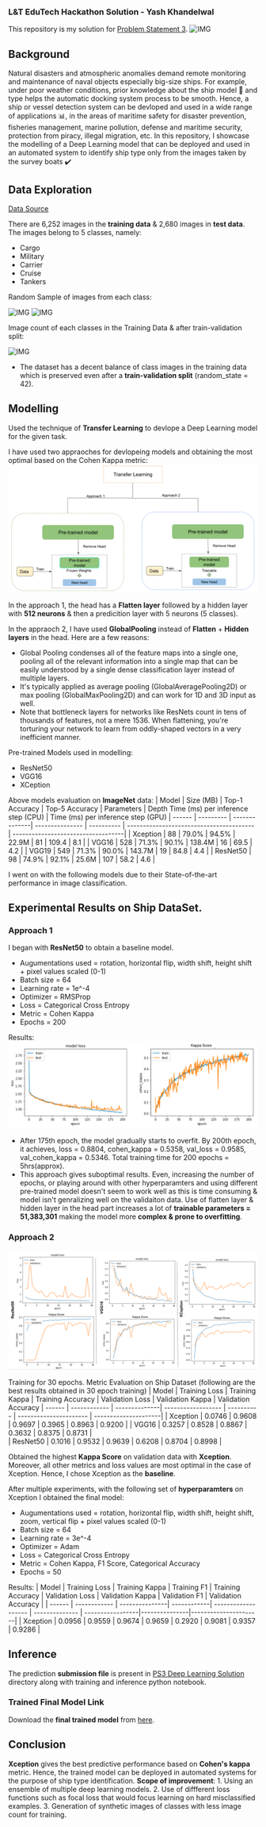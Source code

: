 ### L&T EduTech Hackathon Solution - Yash Khandelwal

This repository is my solution for [Problem Statement 3](https://unstop.com/hackathon/lt-edutech-hackathon-at-shaastra-iitm-shaastra-2023-indian-institute-of-technology-iit-madras-579093). 
![IMG](https://d8it4huxumps7.cloudfront.net/uploads/images/opportunity/banner/63b9583cccb14_lt-edutech-hackathon-at-shaastra-iitm.png?d=1920x557)

## Background

Natural disasters and atmospheric anomalies demand remote monitoring and maintenance of naval objects especially big-size ships. For example, under poor weather conditions, prior knowledge about the ship model 🚢 and type helps the automatic docking system process to be smooth. Hence, a ship or vessel detection system can be devloped  and used in a wide range of applications 📊, in the areas of maritime safety for disaster prevention, fisheries management, marine pollution, defense and maritime security, protection from piracy, illegal migration, etc. In this repository, I showcase the modelling of a Deep Learning model that can be deployed and used in an automated system to identify ship type only from the images taken by the survey boats ✔️

## Data Exploration
[Data Source](https://www.kaggle.com/datasets/arpitjain007/game-of-deep-learning-ship-datasets)

There are 6,252 images in the **training data** & 2,680 images in **test data**. The images belong to 5 classes, namely:
- Cargo
- Military 
- Carrier
- Cruise
- Tankers

Random Sample of images from each class:

![IMG](https://github.com/YashK07/Sol/blob/master/Readme%20Images/S2.png?raw=true)
![IMG](https://github.com/YashK07/Sol/blob/master/Readme%20Images/S3.png?raw=true)



Image count of each classes in the Training Data & after train-validation split:

![IMG](https://github.com/YashK07/Sol/blob/master/Readme%20Images/EDA1.png?raw=true)

- The dataset has a decent balance of class images in the training data which is preserved even after a **train-validation split** (random_state = 42).


## Modelling

Used the technique of **Transfer Learning** to devlope a Deep Learning model for the given task. 

I have used two appraoches for devlopeing models and obtaining the most optimal based on the Cohen Kappa metric:
![IMG](https://github.com/YashK07/PS3-Solution-by-Yash-Khandelwal/blob/master/Readme%20Images/approach.png?raw=true)

In the approach 1, the head has a **Flatten layer** followed by a hidden layer with **512 neurons** & then a predicition layer with 5 neurons (5 classes).

In the appraoch 2, I have used **GlobalPooling** instead of **Flatten** + **Hidden layers** in the head. Here are a few reasons:

- Global Pooling condenses all of the feature maps into a single one, pooling all of the relevant information into a single map that can be easily understood by a single dense classification layer instead of multiple layers.
- It's typically applied as average pooling (GlobalAveragePooling2D) or max pooling (GlobalMaxPooling2D) and can work for 1D and 3D input as well.
- Note that bottleneck layers for networks like ResNets count in tens of thousands of features, not a mere 1536. When flattening, you're torturing your network to learn from oddly-shaped vectors in a very inefficient manner.

Pre-trained Models used in modelling:
- ResNet50
- VGG16
- XCeption 

Above models evaluation on **ImageNet** data: 
| Model	| Size (MB) |	Top-1 Accuracy | Top-5 Accuracy |	Parameters |	Depth	Time (ms) per inference step (CPU) |	Time (ms) per inference step (GPU)
| ------ | --------- | --------------| --------------- | ---------- | ---------------------------------------- | -----------------------------------|
| Xception |	88 |	79.0% |	94.5%	| 22.9M	| 81 | 109.4 |	8.1 |
| VGG16 |	528 |	71.3% |	90.1% |	138.4M |	16 |	69.5 |	4.2  | 
| VGG19 | 549 |	71.3% |	90.0% |	143.7M |	19 |	84.8 |	4.4 |
| ResNet50 |	98 |	74.9% |	92.1% |	25.6M	| 107 |	58.2 |	4.6 | 

I went on with the following models due to their State-of-the-art performance in image classification.

## Experimental Results on Ship DataSet.

### Approach 1
I began with **ResNet50** to obtain a baseline model.
- Augumentations used = rotation, horizontal flip, width shift, height shift + pixel values scaled (0-1)
- Batch size = 64
- Learning rate = 1e^-4
- Optimizer = RMSProp
- Loss = Categorical Cross Entropy
- Metric = Cohen Kappa
- Epochs = 200

Results:
![IMG](https://github.com/YashK07/PS3-Solution-by-Yash-Khandelwal/blob/master/Readme%20Images/approach%201%20resnet50.png?raw=true)
- After 175th epoch, the model gradually starts to overfit. By 200th epoch, it achieves, loss = 0.8804, cohen_kappa = 0.5358, val_loss = 0.9585,  val_cohen_kappa = 0.5346. Total training time for 200 epochs = 5hrs(approx).
- This approach gives suboptimal results. Even, increasing the number of epochs, or playing around with other hyperparamters and using different pre-trained model doesn't seem to work well as this is time consuming & model isn't genralizing well on the validaiton data. Use of flatten layer & hidden layer in the head part increases a lot of **trainable parameters = 51,383,301** making the model more **complex & prone to overfitting**. 


### Approach 2

![IMG](https://github.com/YashK07/PS3-Solution-by-Yash-Khandelwal/blob/master/Readme%20Images/experimental%20results.png?raw=true)

Training for 30 epochs.
Metric Evaluation on Ship Dataset (following are the best results obtained in 30 epoch training)
| Model	| Training Loss |	Training Kappa | Training Accuracy |	Validation Loss |	Validation Kappa |	Validation Accuracy
| ------ | ------------ | --------------| ------------------ | ---------- | ---------------------- | ---------------------|
| Xception |	0.0746 |	0.9608 |	0.9697	| 0.3965	| 0.8963 | 0.9200 |
| VGG16 |	0.3257 |	0.8528 |	0.8867 |	0.3632 |	0.8375 |	0.8731 |	 
| ResNet50 |	0.1016 |	0.9532 |	0.9639 |	0.6208	| 0.8704 |	0.8998 |	

Obtained the highest **Kappa Score** on validation data with **Xception**. Moreover, all other metrics and loss values are most optimal in the case of Xception. Hence, I chose Xception as the **baseline**.

After multiple experiments, with the following set of **hyperparamters** on Xception I obtained the final model:
- Augumentations used = rotation, horizontal flip, width shift, height shift, zoom, vertical flip + pixel values scaled (0-1)
- Batch size = 64
- Learning rate = 3e^-4
- Optimizer = Adam
- Loss = Categorical Cross Entropy
- Metric = Cohen Kappa, F1 Score, Categorical Accuracy
- Epochs = 50

Results:
| Model	| Training Loss |	Training Kappa | Training F1 |	Training Accuracy | Validation Loss |	Validation Kappa | Validation F1 |	Validation Accuracy |
| ------ | ------------ | ---------------| ------------| ------------------- | -------------- | -----------------|---------------|----------------------|
| Xception |	0.0956 |	0.9559 |	0.9674	| 0.9659	| 0.2920 | 0.9081 | 0.9357 | 0.9286 |

## Inference

The prediction **submission file** is present in [PS3 Deep Learning Solution](https://github.com/YashK07/PS3-Solution-by-Yash-Khandelwal/tree/master/PS3%20Deep%20Learning%20%20Solution) directory along with training and inference python notebook. 

### Trained Final Model Link

Download the **final trained model** from [here](https://drive.google.com/file/d/1vNPNdv3m436L07kFrmnxQVDnuP7_cU4T/view?usp=share_link).

## Conclusion
**Xception** gives the best predictive performance based on **Cohen's kappa** metric. Hence, the trained model can be deployed in automated systems for the purpose of ship type identification.
**Scope of improvement**: 1. Using an ensemble of multiple deep learning models. 2. Use of diffferent loss functions such as focal loss that would focus learning on hard misclassified examples. 3. Generation of synthetic images of classes with less image count for training.
